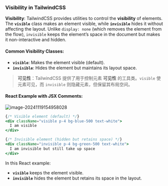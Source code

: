### Visibility in TailwindCSS

**Visibility**: TailwindCSS provides utilities to control the **visibility** of elements. The **`visible`** class makes an element visible, while **`invisible`** hides it without affecting the layout. Unlike `display: none` (which removes the element from the flow), `invisible` keeps the element’s space in the document but makes it non-interactive and hidden.

#### Common Visibility Classes:
- **`visible`**: Makes the element visible (default).
- **`invisible`**: Hides the element but maintains its layout space.

> **可见性**：TailwindCSS 提供了用于控制元素 **可见性** 的工具类。`visible` 使元素可见，而 `invisible` 则隐藏元素，但保留其布局空间。

#### React Example with JSX Comments:

![image-20241119154958028](C:\Users\10691\AppData\Roaming\Typora\typora-user-images\image-20241119154958028.png)

```jsx
{/* Visible element (default) */}
<div className="visible p-4 bg-blue-500 text-white">
  I am visible
</div>

{/* Invisible element (hidden but retains space) */}
<div className="invisible p-4 bg-green-500 text-white">
  I am invisible but still take up space
</div>
```

In this React example:
- **`visible`** keeps the element visible.
- **`invisible`** hides the element but retains its space in the layout.